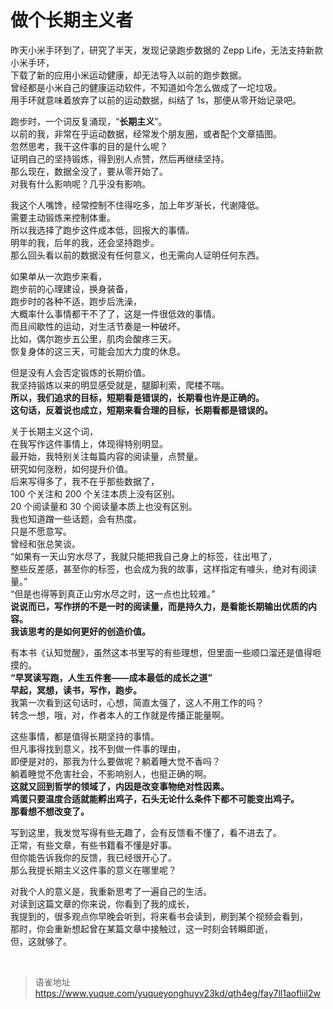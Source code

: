 # 做个长期主义者
昨天小米手环到了，研究了半天，发现记录跑步数据的 Zepp Life，无法支持新款小米手环，  
下载了新的应用小米运动健康，却无法导入以前的跑步数据。  
曾经都是小米自己的健康运动软件，不知道如今怎么做成了一坨垃圾。  
用手环就意味着放弃了以前的运动数据，纠结了 1s，那便从零开始记录吧。

跑步时，一个词反复涌现，“**长期主义**”。  
以前的我，非常在乎运动数据，经常发个朋友圈，或者配个文章插图。  
忽然思考，我干这件事的目的是什么呢？  
证明自己的坚持锻炼，得到别人点赞，然后再继续坚持。  
那么现在，数据全没了，要从零开始了。  
对我有什么影响呢？几乎没有影响。

我这个人嘴馋，经常控制不住得吃多，加上年岁渐长，代谢降低。  
需要主动锻炼来控制体重。  
所以我选择了跑步这件成本低，回报大的事情。  
明年的我，后年的我，还会坚持跑步。  
那么回头看以前的数据没有任何意义，也无需向人证明任何东西。

如果单从一次跑步来看，  
跑步前的心理建设，换身装备，  
跑步时的各种不适，跑步后洗澡，  
大概率什么事情都干不了了，这是一件很低效的事情。  
而且间歇性的运动，对生活节奏是一种破坏。  
比如，偶尔跑步五公里，肌肉会酸疼三天。  
恢复身体的这三天，可能会加大力度的休息。

但是没有人会否定锻炼的长期价值。  
我坚持锻炼以来的明显感受就是，腿脚利索，爬楼不喘。  
**所以，我们追求的目标，短期看是错误的，长期看也许是正确的。**  
**这句话，反着说也成立，短期来看合理的目标，长期看都是错误的。**

关于长期主义这个词，  
在我写作这件事情上，体现得特别明显。  
最开始，我特别关注每篇内容的阅读量，点赞量。  
研究如何涨粉，如何提升价值。  
后来写得多了，我不在乎那些数据了，  
100 个关注和 200 个关注本质上没有区别。  
20 个阅读量和 30 个阅读量本质上也没有区别。  
我也知道蹭一些话题，会有热度。  
只是不愿意写。  
曾经和张总笑谈。  
“如果有一天山穷水尽了，我就只能把我自己身上的标签，往出甩了，  
整些反差感，甚至你的标签，也会成为我的故事，这样指定有噱头，绝对有阅读量。”  
“但是也得等到真正山穷水尽之时，这一点也比较难。”  
**说说而已，写作拼的不是一时的阅读量，而是持久力，是看能长期输出优质的内容。**  
**我该思考的是如何更好的创造价值。**

有本书《认知觉醒》，虽然这本书里写的有些理想，但里面一些顺口溜还是值得咂摸的。  
**“早冥读写跑，人生五件套——成本最低的成长之道”**  
**早起，冥想，读书，写作，跑步。**  
我第一次看到这句话时，心想，简直太强了，这人不用工作的吗？  
转念一想，哦，对，作者本人的工作就是传播正能量啊。

这些事情，都是值得长期坚持的事情。  
但凡事得找到意义，找不到做一件事的理由，  
即便是对的，那我为什么要做呢？躺着睡大觉不香吗？  
躺着睡觉不危害社会，不影响别人，也挺正确的啊。  
**这就又回到哲学的领域了，内因是改变事物绝对性因素。**  
**鸡蛋只要温度合适就能孵出鸡子，石头无论什么条件下都不可能变出鸡子。**  
**那看想不想改变了。**

写到这里，我发觉写得有些无趣了，会有反馈看不懂了，看不进去了。  
正常，有些文章，有些书籍看不懂是好事。  
但你能告诉我你的反馈，我已经很开心了。  
那么我提长期主义这件事的意义在哪里呢？

对我个人的意义是，我重新思考了一遍自己的生活。  
对读到这篇文章的你来说，你看到了我的成长，  
我提到的，很多观点你早晚会听到，将来看书会读到，刷到某个视频会看到，  
那时，你会重新想起曾在某篇文章中接触过，这一时刻会转瞬即逝，  
但，这就够了。

<br>
  
> 语雀地址 https://www.yuque.com/yuqueyonghuyv23kd/qth4eg/fay7ll1aofliil2w
